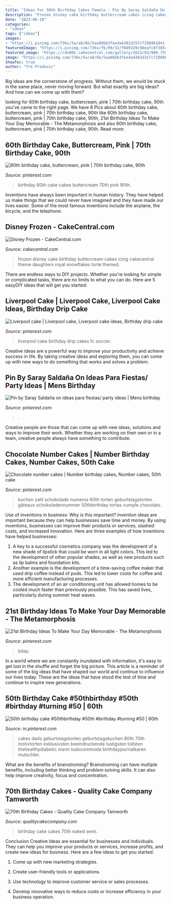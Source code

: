 ```yaml
---
title: "Ideas For 50th Birthday Cakes Female : Pin By Saray Saldaña On Ideas Para Fiestas/ Party Ideas"
description: "Frozen disney cake birthday buttercream cakes icing cakecentral theme daughters royal snowflakes torte themed"
date: "2023-06-19"
categories:
- "ideas"
tags: ["ideas"]
images:
- "https://i.pinimg.com/736x/5a/a8/6b/5aa86bb3feeda4381d15fc7298861641.jpg"
featuredImage: "https://i.pinimg.com/736x/f6/09/32/f609329c98eafc8f385c1c756475f5d5.jpg"
featured_image: "https://cdn001.cakecentral.com/gallery/2015/03/900_759939S9rs_disney-frozen.jpg"
image: "https://i.pinimg.com/736x/5a/a8/6b/5aa86bb3feeda4381d15fc7298861641.jpg"
ShowToc: true
author: "Tre Predovic"
---
```



Big ideas are the cornerstone of progress. Without them, we would be stuck in the same place, never moving forward. But what exactly are big ideas? And how can we come up with them?

	

		
looking for 60th birthday cake, buttercream, pink | 70th birthday cake, 90th you've came to the right page. We have 8 Pics about 60th birthday cake, buttercream, pink | 70th birthday cake, 90th like 60th birthday cake, buttercream, pink | 70th birthday cake, 90th, 21st Birthday Ideas To Make Your Day Memorable - The Metamorphosis and also 60th birthday cake, buttercream, pink | 70th birthday cake, 90th. Read more:
		
    
## 60th Birthday Cake, Buttercream, Pink | 70th Birthday Cake, 90th

<img loading=lazy src="https://i.pinimg.com/736x/23/42/f1/2342f1c7f8ed0c58cecb80e249476663.jpg" onerror="this.onerror=null;this.src='https://tse2.mm.bing.net/th?id=OIP.ivjxC72bm6l1qu-Ri4hXngHaJ3&amp;pid=15.1';" alt="60th birthday cake, buttercream, pink | 70th birthday cake, 90th">

_Source: pinterest.com_

>birthday 60th cake cakes buttercream 70th pink 90th. 

	

Inventions have always been important in human history. They have helped us make things that we could never have imagined and they have made our lives easier. Some of the most famous inventions include the airplane, the bicycle, and the telephone.

    
## Disney Frozen - CakeCentral.com

<img loading=lazy src="https://cdn001.cakecentral.com/gallery/2015/03/900_759939S9rs_disney-frozen.jpg" onerror="this.onerror=null;this.src='https://tse1.mm.bing.net/th?id=OIP.ttR5zhd0yryKyndZNDeD1wHaJ4&amp;pid=15.1';" alt="Disney Frozen - CakeCentral.com">

_Source: cakecentral.com_

>frozen disney cake birthday buttercream cakes icing cakecentral theme daughters royal snowflakes torte themed. 

	

There are endless ways to DIY projects. Whether you're looking for simple or complicated tasks, there are no limits to what you can do. Here are 5 easyDIY ideas that will get you started: 

    
## Liverpool Cake | Liverpool Cake, Liverpool Cake Ideas, Birthday Drip Cake

<img loading=lazy src="https://i.pinimg.com/736x/f6/09/32/f609329c98eafc8f385c1c756475f5d5.jpg" onerror="this.onerror=null;this.src='https://tse2.mm.bing.net/th?id=OIP.E1CT1E6kY38WM96c8LsNeQHaLH&amp;pid=15.1';" alt="Liverpool cake | Liverpool cake, Liverpool cake ideas, Birthday drip cake">

_Source: pinterest.com_

>liverpool cake birthday drip cakes fc soccer. 

	

Creative ideas are a powerful way to improve your productivity and achieve success in life. By taking creative ideas and exploring them, you can come up with new ways to do something that works and solves a problem.

    
## Pin By Saray Saldaña On Ideas Para Fiestas/ Party Ideas | Mens Birthday

<img loading=lazy src="https://i.pinimg.com/736x/8f/73/d9/8f73d93f9413fd7c2d367bea65cd87e6--dad-birthday--years-birthday-men.jpg" onerror="this.onerror=null;this.src='https://tse4.mm.bing.net/th?id=OIP.47aCys8ys5HshMmbkB14zwHaJ6&amp;pid=15.1';" alt="Pin by Saray Saldaña on ideas para fiestas/ party ideas | Mens birthday">

_Source: pinterest.com_

>. 

	

Creative people are those that can come up with new ideas, solutions and ways to improve their work. Whether they are working on their own or in a team, creative people always have something to contribute.

    
## Chocolate Number Cakes | Number Birthday Cakes, Number Cakes, 50th Cake

<img loading=lazy src="https://i.pinimg.com/736x/38/f3/b9/38f3b90eadfbe55a62f7c89600e3e189--number-cakes-winter-cakes.jpg" onerror="this.onerror=null;this.src='https://tse4.mm.bing.net/th?id=OIP.lS7QGjEe1kyFpVHe5RZqKgHaHa&amp;pid=15.1';" alt="Chocolate number cakes | Number birthday cakes, Number cakes, 50th cake">

_Source: pinterest.com_

>kuchen zahl schokolade numeros 60th torten geburtstagstorten gâteaux schokoladennummer 50thbirthday tortas cumple chocolats. 

	

Use of inventions in business: Why is this important?
invention ideas are important because they can help businesses save time and money. By using inventions, businesses can improve their products or services, slashed costs, and increased innovation. Here are three examples of how inventions have helped businesses: 
1. A key to a successful cosmetics company was the development of a new shade of lipstick that could be worn in all light colors. This led to the development of other popular shades, as well as new products such as lip balms and foundation kits. 
2. Another example is the development of a time-saving coffee maker that used drip coffee instead of pods. This led to lower costs for coffee and more efficient manufacturing processes.
3. The development of an air conditioning unit has allowed homes to be cooled much faster than previously possible. This has saved lives, particularly during summer heat waves.

    
## 21st Birthday Ideas To Make Your Day Memorable - The Metamorphosis

<img loading=lazy src="https://i.pinimg.com/736x/2d/bb/49/2dbb4940052947fc2804148cf7ae8982.jpg" onerror="this.onerror=null;this.src='https://tse4.mm.bing.net/th?id=OIP.vsKgRDMVzUhLS5h3x98zwgHaHa&amp;pid=15.1';" alt="21st Birthday Ideas To Make Your Day Memorable - The Metamorphosis">

_Source: pinterest.com_

>bday. 

	

In a world where we are constantly inundated with information, it's easy to get lost in the shuffle and forget the big picture. This article is a reminder of some of the big ideas that have shaped our world and continue to influence our lives today. These are the ideas that have stood the test of time and continue to inspire new generations.

    
## 50th Birthday Cake #50thbirthday #50th #birthday #turning #50 | 60th

<img loading=lazy src="https://i.pinimg.com/736x/5a/a8/6b/5aa86bb3feeda4381d15fc7298861641.jpg" onerror="this.onerror=null;this.src='https://tse4.mm.bing.net/th?id=OIP.GibEE9pD0HwRf7-btpn-pwHaKB&amp;pid=15.1';" alt="50th birthday cake #50thbirthday #50th #birthday #turning #50 | 60th">

_Source: in.pinterest.com_

>cakes dads geburtstagstorten geburtstagskuchen 80th 70th motivtorten exklusivsten beeindruckende lustigsten tollsten thehealthydiabetic mann tudocommoda birthdayjournalkaren mutschler. 

	

What are the benefits of brainstroming?
Brainstroming can have multiple benefits, including better thinking and problem solving skills. It can also help improve creativity, focus and concentration.

    
## 70th Birthday Cakes - Quality Cake Company Tamworth

<img loading=lazy src="https://w2d8a5y9.stackpathcdn.com/wp-content/uploads/2019/12/semi-naked-fresh-roses-GF-724x1030.jpg" onerror="this.onerror=null;this.src='https://tse3.mm.bing.net/th?id=OIP.5c3xxZ2-_v8CxS88h7x3TwHaKi&amp;pid=15.1';" alt="70th Birthday Cakes - Quality Cake Company Tamworth">

_Source: qualitycakecompany.com_

>birthday cake cakes 70th naked semi. 

	

Conclusion
Creative Ideas are essential for businesses and individuals. They can help you improve your products or services, increase profits, and create new ideas for business. Here are a few ideas to get you started:
1. Come up with new marketing strategies.

2. Create user-friendly tools or applications.

3. Use technology to improve customer service or sales processes.

4. Develop innovative ways to reduce costs or increase efficiency in your business operation.


